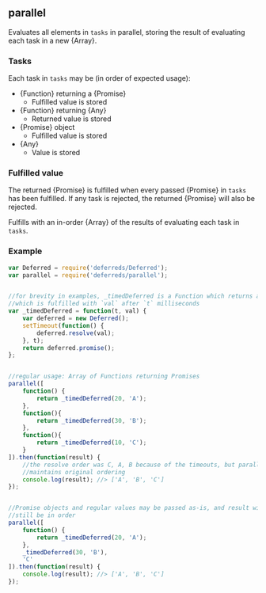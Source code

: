 ## parallel

Evaluates all elements in `tasks` in parallel, storing the result of evaluating
each task in a new {Array}.


### Tasks

Each task in `tasks` may be (in order of expected usage):

* {Function} returning a {Promise}
	* Fulfilled value is stored
* {Function} returning {Any}
	* Returned value is stored
* {Promise} object
	* Fulfilled value is stored
* {Any}
	* Value is stored


### Fulfilled value

The returned {Promise} is fulfilled when every passed {Promise} in `tasks` has
been fulfilled. If any task is rejected, the returned {Promise} will also be
rejected.

Fulfills with an in-order {Array} of the results of evaluating each task in
`tasks`.


### Example

```js
var Deferred = require('deferreds/Deferred');
var parallel = require('deferreds/parallel');


//for brevity in examples, _timedDeferred is a Function which returns a Promise
//which is fulfilled with `val` after `t` milliseconds
var _timedDeferred = function(t, val) {
	var deferred = new Deferred();
	setTimeout(function() {
		deferred.resolve(val);
	}, t);
	return deferred.promise();
};


//regular usage: Array of Functions returning Promises
parallel([
	function() {
		return _timedDeferred(20, 'A');
	},
	function(){
		return _timedDeferred(30, 'B');
	},
	function(){
		return _timedDeferred(10, 'C');
	}
]).then(function(result) {
	//the resolve order was C, A, B because of the timeouts, but parallel()
	//maintains original ordering
	console.log(result); //> ['A', 'B', 'C']
});


//Promise objects and regular values may be passed as-is, and result will
//still be in order
parallel([
	function() {
		return _timedDeferred(20, 'A');
	},
	_timedDeferred(30, 'B'),
	'C'
]).then(function(result) {
	console.log(result); //> ['A', 'B', 'C']
});
```
